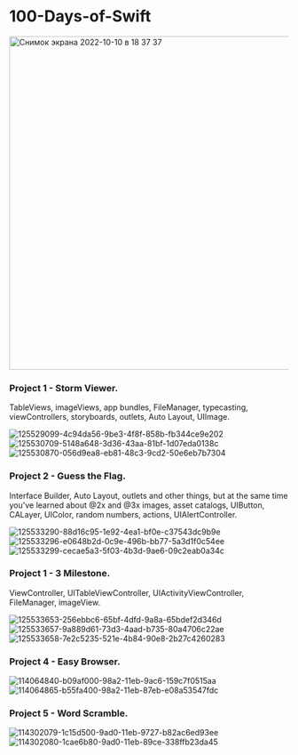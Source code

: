 # 100-Days-of-Swift
<img width="600" alt="Снимок экрана 2022-10-10 в 18 37 37" src="https://user-images.githubusercontent.com/110721351/194867922-067071b6-0326-45d5-ae87-77ff90096019.png">

### Project 1 - Storm Viewer.

TableViews, imageViews, app bundles, FileManager, typecasting, viewControllers, storyboards, outlets, Auto Layout, UIImage.

![125529099-4c94da56-9be3-4f8f-858b-fb344ce9e202](https://user-images.githubusercontent.com/110721351/190895872-e4b0ae9f-98b2-481d-9042-a92cf7260163.gif)
![125530709-5148a648-3d36-43aa-81bf-1d07eda0138c](https://user-images.githubusercontent.com/110721351/190895933-2484d5af-460f-4a69-9d26-236531ac973d.png)
![125530870-056d9ea8-eb81-48c3-9cd2-50e6eb7b7304](https://user-images.githubusercontent.com/110721351/190895940-2d382fc9-584e-4c4b-ba3d-c0b3d92e2dbd.png)

### Project 2 - Guess the Flag.

Interface Builder, Auto Layout, outlets and other things, but at the same time you've learned about @2x and @3x images, asset catalogs, UIButton, CALayer, UIColor, random numbers, actions, UIAlertController.

![125533290-88d16c95-1e92-4ea1-bf0e-c37543dc9b9e](https://user-images.githubusercontent.com/110721351/192013802-43d4e305-85a6-49f6-a2c8-cc5dc033447f.gif)
![125533296-e0648b2d-0c9e-496b-bb77-5a3d1f0c54ee](https://user-images.githubusercontent.com/110721351/192013818-56acd824-bd27-4745-a0a7-e57daa937688.png)
![125533299-cecae5a3-5f03-4b3d-9ae6-09c2eab0a34c](https://user-images.githubusercontent.com/110721351/192013830-dc1abede-e1a4-4bf0-8f04-8c0e2b4329c5.png)

### Project 1 - 3 Milestone.

ViewController, UITableViewController, UIActivityViewController, FileManager, imageView.

![125533653-256ebbc6-65bf-4dfd-9a8a-65bdef2d346d](https://user-images.githubusercontent.com/110721351/194043522-dee5f9d8-5628-4295-b0e1-ca558b7ada8c.gif)
![125533657-9a889d61-73d3-4aad-b735-80a4706c22ae](https://user-images.githubusercontent.com/110721351/194043555-c9ed4e3c-98f7-494c-a3a4-191bcf305b12.png)
![125533658-7e2c5235-521e-4b84-90e8-2b27c4260283](https://user-images.githubusercontent.com/110721351/194043573-d5d292aa-5639-4616-bdcc-8d91d36fded6.png)




### Project 4 - Easy Browser.


![114064840-b09af000-98a2-11eb-9ac6-159c7f0515aa](https://user-images.githubusercontent.com/110721351/192559149-595999eb-38b8-4aff-9292-6de553fc5e31.png)
![114064865-b55fa400-98a2-11eb-87eb-e08a53547fdc](https://user-images.githubusercontent.com/110721351/192559163-49fe872d-4021-4c28-9e32-5cc798896303.png)


### Project 5 - Word Scramble.


![114302079-1c15d500-9ad0-11eb-9727-b82ac6ed93ee](https://user-images.githubusercontent.com/110721351/194737566-314076be-b7de-42b0-b598-41c242073727.png)
![114302080-1cae6b80-9ad0-11eb-89ce-338ffb23da45](https://user-images.githubusercontent.com/110721351/194737572-9ed2383f-0134-42d7-99e8-6d98b4c0de7c.png)


